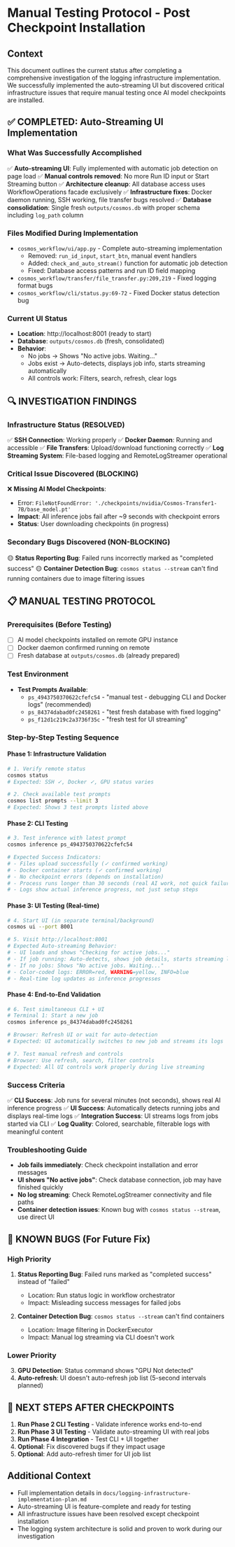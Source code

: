 # Manual Testing Protocol - Post Checkpoint Installation

## Context
This document outlines the current status after completing a comprehensive investigation of the logging infrastructure implementation. We successfully implemented the auto-streaming UI but discovered critical infrastructure issues that require manual testing once AI model checkpoints are installed.

## ✅ COMPLETED: Auto-Streaming UI Implementation

### What Was Successfully Accomplished
✅ **Auto-streaming UI**: Fully implemented with automatic job detection on page load
✅ **Manual controls removed**: No more Run ID input or Start Streaming button
✅ **Architecture cleanup**: All database access uses WorkflowOperations facade exclusively
✅ **Infrastructure fixes**: Docker daemon running, SSH working, file transfer bugs resolved
✅ **Database consolidation**: Single fresh `outputs/cosmos.db` with proper schema including `log_path` column

### Files Modified During Implementation
- `cosmos_workflow/ui/app.py` - Complete auto-streaming implementation
  - Removed: `run_id_input`, `start_btn`, manual event handlers
  - Added: `check_and_auto_stream()` function for automatic job detection
  - Fixed: Database access patterns and run ID field mapping
- `cosmos_workflow/transfer/file_transfer.py:209,219` - Fixed logging format bugs
- `cosmos_workflow/cli/status.py:69-72` - Fixed Docker status detection bug

### Current UI Status
- **Location**: http://localhost:8001 (ready to start)
- **Database**: `outputs/cosmos.db` (fresh, consolidated)
- **Behavior**:
  - No jobs → Shows "No active jobs. Waiting..."
  - Jobs exist → Auto-detects, displays job info, starts streaming automatically
  - All controls work: Filters, search, refresh, clear logs

## 🔍 INVESTIGATION FINDINGS

### Infrastructure Status (RESOLVED)
✅ **SSH Connection**: Working properly
✅ **Docker Daemon**: Running and accessible
✅ **File Transfers**: Upload/download functioning correctly
✅ **Log Streaming System**: File-based logging and RemoteLogStreamer operational

### Critical Issue Discovered (BLOCKING)
❌ **Missing AI Model Checkpoints**:
- Error: `FileNotFoundError: './checkpoints/nvidia/Cosmos-Transfer1-7B/base_model.pt'`
- **Impact**: All inference jobs fail after ~9 seconds with checkpoint errors
- **Status**: User downloading checkpoints (in progress)

### Secondary Bugs Discovered (NON-BLOCKING)
🟡 **Status Reporting Bug**: Failed runs incorrectly marked as "completed success"
🟡 **Container Detection Bug**: `cosmos status --stream` can't find running containers due to image filtering issues

## 📋 MANUAL TESTING PROTOCOL

### Prerequisites (Before Testing)
- [ ] AI model checkpoints installed on remote GPU instance
- [ ] Docker daemon confirmed running on remote
- [ ] Fresh database at `outputs/cosmos.db` (already prepared)

### Test Environment
- **Test Prompts Available**:
  - `ps_4943750370622cfefc54` - "manual test - debugging CLI and Docker logs" (recommended)
  - `ps_84374dabad0fc2458261` - "test fresh database with fixed logging"
  - `ps_f12d1c219c2a3736f35c` - "fresh test for UI streaming"

### Step-by-Step Testing Sequence

#### Phase 1: Infrastructure Validation
```bash
# 1. Verify remote status
cosmos status
# Expected: SSH ✓, Docker ✓, GPU status varies

# 2. Check available test prompts
cosmos list prompts --limit 3
# Expected: Shows 3 test prompts listed above
```

#### Phase 2: CLI Testing
```bash
# 3. Test inference with latest prompt
cosmos inference ps_4943750370622cfefc54

# Expected Success Indicators:
# - Files upload successfully (✓ confirmed working)
# - Docker container starts (✓ confirmed working)
# - No checkpoint errors (depends on installation)
# - Process runs longer than 30 seconds (real AI work, not quick failure)
# - Logs show actual inference progress, not just setup steps
```

#### Phase 3: UI Testing (Real-time)
```bash
# 4. Start UI (in separate terminal/background)
cosmos ui --port 8001

# 5. Visit http://localhost:8001
# Expected Auto-streaming Behavior:
# - UI loads and shows "Checking for active jobs..."
# - If job running: Auto-detects, shows job details, starts streaming logs immediately
# - If no jobs: Shows "No active jobs. Waiting..."
# - Color-coded logs: ERROR=red, WARNING=yellow, INFO=blue
# - Real-time log updates as inference progresses
```

#### Phase 4: End-to-End Validation
```bash
# 6. Test simultaneous CLI + UI
# Terminal 1: Start a new job
cosmos inference ps_84374dabad0fc2458261

# Browser: Refresh UI or wait for auto-detection
# Expected: UI automatically switches to new job and streams its logs

# 7. Test manual refresh and controls
# Browser: Use refresh, search, filter controls
# Expected: All UI controls work properly during live streaming
```

### Success Criteria
✅ **CLI Success**: Job runs for several minutes (not seconds), shows real AI inference progress
✅ **UI Success**: Automatically detects running jobs and displays real-time logs
✅ **Integration Success**: UI streams logs from jobs started via CLI
✅ **Log Quality**: Colored, searchable, filterable logs with meaningful content

### Troubleshooting Guide
- **Job fails immediately**: Check checkpoint installation and error messages
- **UI shows "No active jobs"**: Check database connection, job may have finished quickly
- **No log streaming**: Check RemoteLogStreamer connectivity and file paths
- **Container detection issues**: Known bug with `cosmos status --stream`, use direct UI

## 🐛 KNOWN BUGS (For Future Fix)

### High Priority
1. **Status Reporting Bug**: Failed runs marked as "completed success" instead of "failed"
   - Location: Run status logic in workflow orchestrator
   - Impact: Misleading success messages for failed jobs

2. **Container Detection Bug**: `cosmos status --stream` can't find containers
   - Location: Image filtering in DockerExecutor
   - Impact: Manual log streaming via CLI doesn't work

### Lower Priority
3. **GPU Detection**: Status command shows "GPU Not detected"
4. **Auto-refresh**: UI doesn't auto-refresh job list (5-second intervals planned)

## 🚀 NEXT STEPS AFTER CHECKPOINTS

1. **Run Phase 2 CLI Testing** - Validate inference works end-to-end
2. **Run Phase 3 UI Testing** - Validate auto-streaming UI with real jobs
3. **Run Phase 4 Integration** - Test CLI + UI together
4. **Optional**: Fix discovered bugs if they impact usage
5. **Optional**: Add auto-refresh timer for UI job list

## Additional Context
- Full implementation details in `docs/logging-infrastructure-implementation-plan.md`
- Auto-streaming UI is feature-complete and ready for testing
- All infrastructure issues have been resolved except checkpoint installation
- The logging system architecture is solid and proven to work during our investigation